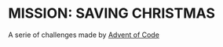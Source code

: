 # MISSION: SAVING CHRISTMAS

A serie of challenges made by [Advent of Code](https://adventofcode.com/)

